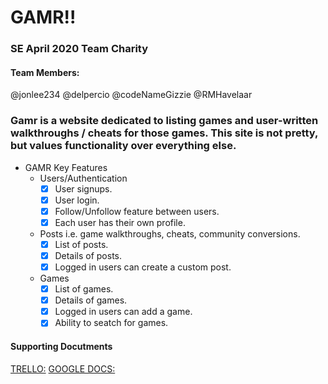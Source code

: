 # GAMR!!

### SE April 2020 Team Charity

#### Team Members:

@jonlee234
@delpercio
@codeNameGizzie
@RMHavelaar

### Gamr is a website dedicated to listing games and user-written walkthroughs / cheats for those games. This site is not pretty, but values functionality over everything else.

- GAMR Key Features
  - Users/Authentication
    - [x] User signups.
    - [x] User login.
    - [x] Follow/Unfollow feature between users.
    - [x] Each user has their own profile.
  - Posts i.e. game walkthroughs, cheats, community conversions.
    - [x] List of posts.
    - [x] Details of posts.
    - [x] Logged in users can create a custom post.
  - Games
    - [x] List of games.
    - [x] Details of games.
    - [x] Logged in users can add a game.
    - [x] Ability to seatch for games.

#### Supporting Docutments

[TRELLO:](https://trello.com/b/sN6r0khO/gamefaqssocial)
[GOOGLE DOCS:](https://docs.google.com/document/d/1wp1_tH7bU0sF4LobDccgDeaJfNa02vegGs0bjXcTMOw/edit?usp=sharing)
